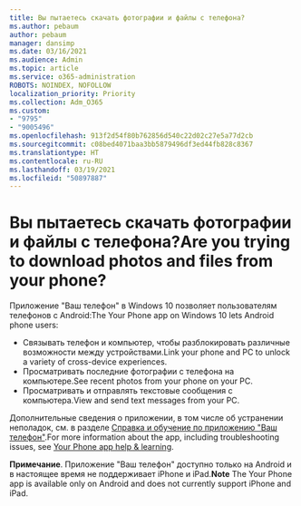 ```yaml
---
title: Вы пытаетесь скачать фотографии и файлы с телефона?
ms.author: pebaum
author: pebaum
manager: dansimp
ms.date: 03/16/2021
ms.audience: Admin
ms.topic: article
ms.service: o365-administration
ROBOTS: NOINDEX, NOFOLLOW
localization_priority: Priority
ms.collection: Adm_O365
ms.custom:
- "9795"
- "9005496"
ms.openlocfilehash: 913f2d54f80b762856d540c22d02c27e5a77d2cb
ms.sourcegitcommit: c08bed4071baa3bb5879496df3ed44fb828c8367
ms.translationtype: HT
ms.contentlocale: ru-RU
ms.lasthandoff: 03/19/2021
ms.locfileid: "50897887"
---
```

# <a name="are-you-trying-to-download-photos-and-files-from-your-phone"></a><span data-ttu-id="e82d3-102">Вы пытаетесь скачать фотографии и файлы с телефона?</span><span class="sxs-lookup"><span data-stu-id="e82d3-102">Are you trying to download photos and files from your phone?</span></span>

<span data-ttu-id="e82d3-103">Приложение "Ваш телефон" в Windows 10 позволяет пользователям телефонов с Android:</span><span class="sxs-lookup"><span data-stu-id="e82d3-103">The Your Phone app on Windows 10 lets Android phone users:</span></span>

- <span data-ttu-id="e82d3-104">Связывать телефон и компьютер, чтобы разблокировать различные возможности между устройствами.</span><span class="sxs-lookup"><span data-stu-id="e82d3-104">Link your phone and PC to unlock a variety of cross-device experiences.</span></span>
- <span data-ttu-id="e82d3-105">Просматривать последние фотографии с телефона на компьютере.</span><span class="sxs-lookup"><span data-stu-id="e82d3-105">See recent photos from your phone on your PC.</span></span>
- <span data-ttu-id="e82d3-106">Просматривать и отправлять текстовые сообщения с компьютера.</span><span class="sxs-lookup"><span data-stu-id="e82d3-106">View and send text messages from your PC.</span></span>

<span data-ttu-id="e82d3-107">Дополнительные сведения о приложении, в том числе об устранении неполадок, см. в разделе [Справка и обучение по приложению "Ваш телефон"](https://support.microsoft.com/your-phone-app).</span><span class="sxs-lookup"><span data-stu-id="e82d3-107">For more information about the app, including troubleshooting issues, see [Your Phone app help & learning](https://support.microsoft.com/your-phone-app).</span></span>

<span data-ttu-id="e82d3-108">**Примечание**. Приложение "Ваш телефон" доступно только на Android и в настоящее время не поддерживает iPhone и iPad.</span><span class="sxs-lookup"><span data-stu-id="e82d3-108">**Note** The Your Phone app is available only on Android and does not currently support iPhone and iPad.</span></span>